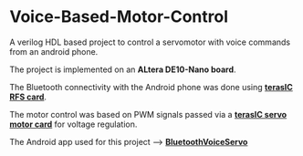 # Voice-Based-Motor-Control
A verilog HDL based project to control a servomotor with voice commands from an android phone.

The project is implemented on an **ALtera DE10-Nano board**. 

The Bluetooth connectivity with the Android phone was done using [**terasIC RFS card**](https://www.terasic.com.tw/cgi-bin/page/archive.pl?Language=English&CategoryNo=65&No=1025).

The motor control was based on PWM signals passed via a [**terasIC servo motor card**](https://www.terasic.com.tw/cgi-bin/page/archive.pl?Language=English&CategoryNo=149&No=1028) for voltage regulation.

The Android app used for this project --> [**BluetoothVoiceServo**](https://github.com/sidpethe/BluetoothVoiceServo)
